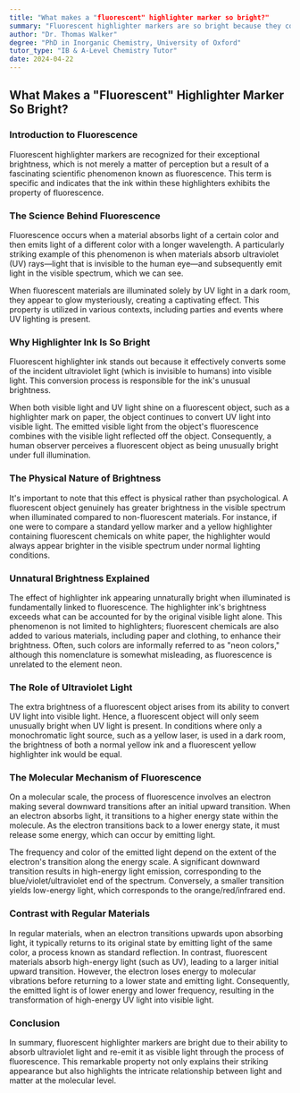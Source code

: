 ```yaml
---
title: "What makes a "fluorescent" highlighter marker so bright?"
summary: "Fluorescent highlighter markers are so bright because they contain chemicals that absorb invisible ultraviolet light and emit visible light, making them appear unnaturally bright under normal illumination."
author: "Dr. Thomas Walker"
degree: "PhD in Inorganic Chemistry, University of Oxford"
tutor_type: "IB & A-Level Chemistry Tutor"
date: 2024-04-22
---
```


## What Makes a "Fluorescent" Highlighter Marker So Bright?

### Introduction to Fluorescence

Fluorescent highlighter markers are recognized for their exceptional brightness, which is not merely a matter of perception but a result of a fascinating scientific phenomenon known as fluorescence. This term is specific and indicates that the ink within these highlighters exhibits the property of fluorescence.

### The Science Behind Fluorescence

Fluorescence occurs when a material absorbs light of a certain color and then emits light of a different color with a longer wavelength. A particularly striking example of this phenomenon is when materials absorb ultraviolet (UV) rays—light that is invisible to the human eye—and subsequently emit light in the visible spectrum, which we can see. 

When fluorescent materials are illuminated solely by UV light in a dark room, they appear to glow mysteriously, creating a captivating effect. This property is utilized in various contexts, including parties and events where UV lighting is present. 

### Why Highlighter Ink Is So Bright

Fluorescent highlighter ink stands out because it effectively converts some of the incident ultraviolet light (which is invisible to humans) into visible light. This conversion process is responsible for the ink's unusual brightness. 

When both visible light and UV light shine on a fluorescent object, such as a highlighter mark on paper, the object continues to convert UV light into visible light. The emitted visible light from the object's fluorescence combines with the visible light reflected off the object. Consequently, a human observer perceives a fluorescent object as being unusually bright under full illumination. 

### The Physical Nature of Brightness

It's important to note that this effect is physical rather than psychological. A fluorescent object genuinely has greater brightness in the visible spectrum when illuminated compared to non-fluorescent materials. For instance, if one were to compare a standard yellow marker and a yellow highlighter containing fluorescent chemicals on white paper, the highlighter would always appear brighter in the visible spectrum under normal lighting conditions.

### Unnatural Brightness Explained

The effect of highlighter ink appearing unnaturally bright when illuminated is fundamentally linked to fluorescence. The highlighter ink's brightness exceeds what can be accounted for by the original visible light alone. This phenomenon is not limited to highlighters; fluorescent chemicals are also added to various materials, including paper and clothing, to enhance their brightness. Often, such colors are informally referred to as "neon colors," although this nomenclature is somewhat misleading, as fluorescence is unrelated to the element neon.

### The Role of Ultraviolet Light

The extra brightness of a fluorescent object arises from its ability to convert UV light into visible light. Hence, a fluorescent object will only seem unusually bright when UV light is present. In conditions where only a monochromatic light source, such as a yellow laser, is used in a dark room, the brightness of both a normal yellow ink and a fluorescent yellow highlighter ink would be equal. 

### The Molecular Mechanism of Fluorescence

On a molecular scale, the process of fluorescence involves an electron making several downward transitions after an initial upward transition. When an electron absorbs light, it transitions to a higher energy state within the molecule. As the electron transitions back to a lower energy state, it must release some energy, which can occur by emitting light. 

The frequency and color of the emitted light depend on the extent of the electron's transition along the energy scale. A significant downward transition results in high-energy light emission, corresponding to the blue/violet/ultraviolet end of the spectrum. Conversely, a smaller transition yields low-energy light, which corresponds to the orange/red/infrared end.

### Contrast with Regular Materials

In regular materials, when an electron transitions upwards upon absorbing light, it typically returns to its original state by emitting light of the same color, a process known as standard reflection. In contrast, fluorescent materials absorb high-energy light (such as UV), leading to a larger initial upward transition. However, the electron loses energy to molecular vibrations before returning to a lower state and emitting light. Consequently, the emitted light is of lower energy and lower frequency, resulting in the transformation of high-energy UV light into visible light.

### Conclusion

In summary, fluorescent highlighter markers are bright due to their ability to absorb ultraviolet light and re-emit it as visible light through the process of fluorescence. This remarkable property not only explains their striking appearance but also highlights the intricate relationship between light and matter at the molecular level.
    